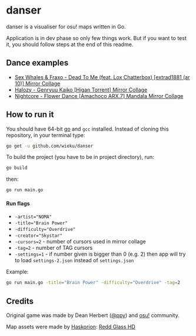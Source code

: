 # danser
danser is a visualiser for osu! maps written in Go.

Application is in dev phase so only few things work. But if you want to test it, you should follow steps at the end of this readme.

## Dance examples
* [Sex Whales & Fraxo - Dead To Me (feat. Lox Chatterbox) [extrad1881 (ar 10)] Mirror Collage](https://youtu.be/KCHqrVGdXrk)
* [Halozy - Genryuu Kaiko [Higan Torrent] Mirror Collage](https://youtu.be/HCVIBQh4ljI)
* [Nightcore - Flower Dance [Amachoco ARX.7] Mandala Mirror Collage](https://youtu.be/HBC89S-UwFc)

## How to run it
You should have 64-bit [go](https://golang.org/dl/) and `gcc` installed. Instead of cloning this repository, in your terminal type:
```bash
go get -u github.com/wieku/danser
```

To build the project (you have to be in project directory), run:
```bash
go build
```
then:
```bash
go run main.go
```

#### Run flags
* `-artist="NOMA"`
* `-title="Brain Power"`
* `-difficulty="Overdrive"`
* `-creator="Skystar"`
* `-cursors=2` - number of cursors used in mirror collage
* `-tag=2` - number of TAG cursors
* `-settings=1` - if number given is bigger than 0 (e.g. 2) then app will try to load `settings-2.json` instead of `settings.json`

Example:
```bash
go run main.go -title="Brain Power" -difficulty="Overdrive" -tag=2
```


## Credits

Original game was made by Dean Herbert ([@ppy](https://github.com/ppy)) and [osu!](https://osu.ppy.sh/) community.

Map assets were made by [Haskorion](https://osu.ppy.sh/users/3252321): [Redd Glass HD](https://osu.ppy.sh/community/forums/topics/211396)
